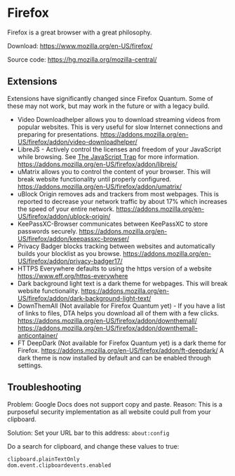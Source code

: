 # Firefox

Firefox is a great browser with a great philosophy.

Download: https://www.mozilla.org/en-US/firefox/

Source code: https://hg.mozilla.org/mozilla-central/

## Extensions

Extensions have significantly changed since Firefox Quantum.  Some of these may
not work, but may work in the future or with a legacy build.

- Video Downloadhelper allows you to download streaming videos from popular
  websites.  This is very useful for slow Internet connections and preparing for
  presentations.
  https://addons.mozilla.org/en-US/firefox/addon/video-downloadhelper/
- LibreJS - Actively control the licenses and freedom of your JavaScript while
  browsing.  See [The JavaScript Trap](https://www.gnu.org/philosophy/javascript-trap.en.html)
  for more information.
  https://addons.mozilla.org/en-US/firefox/addon/librejs/
- uMatrix allows you to control the content of your browser.  This will break
  website functionality until properly configured.
  https://addons.mozilla.org/en-US/firefox/addon/umatrix/
- uBlock Origin removes ads and trackers from most webpages.  This is reported
  to decrease your network traffic by about 17% which increases the speed of
  your entire network.
  https://addons.mozilla.org/en-US/firefox/addon/ublock-origin/
- KeePassXC-Browser communicates between KeePassXC to store passwords securely.
  https://addons.mozilla.org/en-US/firefox/addon/keepassxc-browser/
- Privacy Badger blocks tracking between websites and automatically builds your
  blocklist as you browse.
  https://addons.mozilla.org/en-US/firefox/addon/privacy-badger17/
- HTTPS Everywhere defaults to using the https version of a website
  https://www.eff.org/https-everywhere
- Dark background light text is a dark theme for webpages.  This will break
  website functionality.
  https://addons.mozilla.org/en-US/firefox/addon/dark-background-light-text/
- DownThemAll (Not available for Firefox Quantum yet) - If you have a list of
  links to files, DTA helps you download all of them with a few clicks.
  https://addons.mozilla.org/en-US/firefox/addon/downthemall/
  https://addons.mozilla.org/en-US/firefox/addon/downthemall-anticontainer/
- FT DeepDark (Not available for Firefox Quantum yet) is a dark theme for
  Firefox.
  https://addons.mozilla.org/en-US/firefox/addon/ft-deepdark/
  A dark theme is now installed by default and can be enabled through settings.

## Troubleshooting

Problem: Google Docs does not support copy and paste.  Reason: This is a
purposeful security implementation as all website could pull from your
clipboard.

Solution: Set your URL bar to this address: ```about:config```

Do a search for clipboard, and change these values to true:

```
clipboard.plainTextOnly
dom.event.clipboardevents.enabled
```
